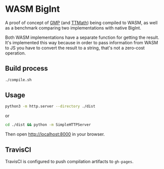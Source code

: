 # WASM BigInt

A proof of concept of [GMP](https://gmplib.org/) (and [TTMath](https://www.ttmath.org/)) being compiled to WASM, as well as a benchmark comparing two implementations with native BigInt.

Both WASM implementations have a separate function for getting the result. It's implemented this way because in order to pass information from WASM to JS you have to convert the result to a string, that's not a zero-cost operation.

## Build process

```bash
./compile.sh
```

## Usage

```bash
python3 -m http.server --directory ./dist
```

or

```bash
cd ./dist && python -m SimpleHTTPServer
```

Then open [http://localhost:8000](http://localhost:8000) in your browser.

## TravisCI

TravisCI is configured to push compilation artifacts to `gh-pages`.
